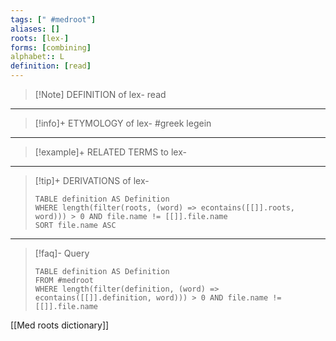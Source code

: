 ```yaml
---
tags: [" #medroot"]
aliases: []
roots: [lex-]
forms: [combining]
alphabet:: L
definition: [read]
---
```

>[!Note] DEFINITION of lex-
>read
_____
>[!info]+ ETYMOLOGY of lex-
>#greek legein
_____
>[!example]+ RELATED TERMS to lex-
>
_____
>[!tip]+ DERIVATIONS of lex-
>```dataview
>TABLE definition AS Definition 
>WHERE length(filter(roots, (word) => econtains([[]].roots, word))) > 0 AND file.name != [[]].file.name
>SORT file.name ASC
>```
___
>[!faq]- Query
>```dataview
>TABLE definition AS Definition
>FROM #medroot
>WHERE length(filter(definition, (word) => econtains([[]].definition, word))) > 0 AND file.name != [[]].file.name
>```

[[Med roots dictionary]]